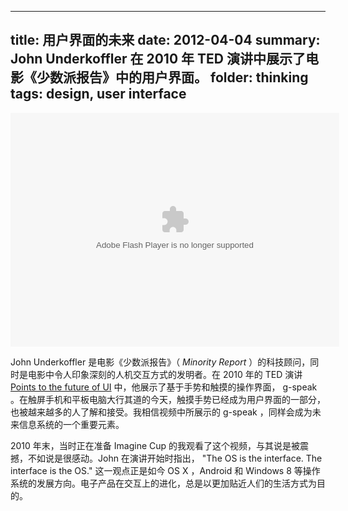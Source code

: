 --------------------
title: 用户界面的未来
date: 2012-04-04
summary: John Underkoffler 在 2010 年 TED 演讲中展示了电影《少数派报告》中的用户界面。
folder: thinking
tags: design, user interface
--------------------

<object width="526" height="374">
<param name="movie" value="http://video.ted.com/assets/player/swf/EmbedPlayer.swf"></param>
<param name="allowFullScreen" value="true" />
<param name="allowScriptAccess" value="always"/>
<param name="wmode" value="transparent"></param>
<param name="bgColor" value="#ffffff"></param>
<param name="flashvars" value="vu=http://video.ted.com/talk/stream/2010/Blank/JohnUnderkoffler_2010-320k.mp4&su=http://images.ted.com/images/ted/tedindex/embed-posters/JohnUnderkoffler-2010.embed_thumbnail.jpg&vw=512&vh=288&ap=0&ti=872&lang=en&introDuration=15330&adDuration=4000&postAdDuration=830&adKeys=talk=john_underkoffler_drive_3d_data_with_a_gesture;year=2010;theme=tales_of_invention;theme=what_s_next_in_tech;theme=technology_history_and_destiny;theme=presentation_innovation;event=TED2010;tag=computers;tag=design;tag=interface+design;tag=invention;tag=technology;tag=visualizations;&preAdTag=tconf.ted/embed;tile=1;sz=512x288;" />
<embed src="http://video.ted.com/assets/player/swf/EmbedPlayer.swf" pluginspace="http://www.macromedia.com/go/getflashplayer" type="application/x-shockwave-flash" wmode="transparent" bgColor="#ffffff" width="526" height="374" allowFullScreen="true" allowScriptAccess="always" flashvars="vu=http://video.ted.com/talk/stream/2010/Blank/JohnUnderkoffler_2010-320k.mp4&su=http://images.ted.com/images/ted/tedindex/embed-posters/JohnUnderkoffler-2010.embed_thumbnail.jpg&vw=512&vh=288&ap=0&ti=872&lang=en&introDuration=15330&adDuration=4000&postAdDuration=830&adKeys=talk=john_underkoffler_drive_3d_data_with_a_gesture;year=2010;theme=tales_of_invention;theme=what_s_next_in_tech;theme=technology_history_and_destiny;theme=presentation_innovation;event=TED2010;tag=computers;tag=design;tag=interface+design;tag=invention;tag=technology;tag=visualizations;&preAdTag=tconf.ted/embed;tile=1;sz=512x288;"></embed>
</object>

John Underkoffler 是电影《少数派报告》（ *Minority Report* ）的科技顾问，同时是电影中令人印象深刻的人机交互方式的发明者。在 2010 年的 TED 演讲 [Points to the future of UI](http://www.ted.com/talks/john_underkoffler_drive_3d_data_with_a_gesture.html) 中，他展示了基于手势和触摸的操作界面， g-speak 。在触屏手机和平板电脑大行其道的今天，触摸手势已经成为用户界面的一部分，也被越来越多的人了解和接受。我相信视频中所展示的 g-speak ，同样会成为未来信息系统的一个重要元素。

2010 年末，当时正在准备 Imagine Cup 的我观看了这个视频，与其说是被震撼，不如说是很感动。John 在演讲开始时指出， "The OS is the interface. The interface is the OS." 这一观点正是如今 OS X ，Android 和 Windows 8 等操作系统的发展方向。电子产品在交互上的进化，总是以更加贴近人们的生活方式为目的。
